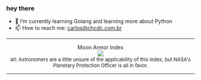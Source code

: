 ### hey there 

- :seedling: I’m currently learning Golang and learning more about Python
- :mailbox: How to reach me: carlos@chcdc.com.br


---


<!-- xkcd -->
<p align="center">Moon Armor Index</br><img src=https://imgs.xkcd.com/comics/moon_armor_index.png></br><font size =2>alt: Astronomers are a little unsure of the applicability of this index, but NASA's Planetary Protection Officer is all in favor.</br></font></p></table></p> 


<!-- xkcd -->
---
